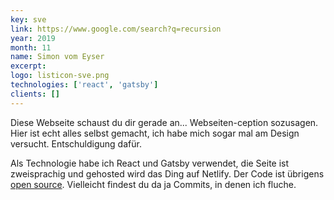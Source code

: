```yaml
---
key: sve
link: https://www.google.com/search?q=recursion
year: 2019
month: 11
name: Simon vom Eyser
excerpt:
logo: listicon-sve.png
technologies: ['react', 'gatsby']
clients: []
---
```


Diese Webseite schaust du dir gerade an... Webseiten-ception sozusagen. Hier ist echt alles selbst gemacht, ich habe
mich sogar mal am Design versucht. Entschuldigung dafür.

Als Technologie habe ich React und Gatsby verwendet, die Seite ist zweisprachig und gehosted wird das Ding auf Netlify.
Der Code ist
übrigens <a href="https://github.com/simonvomeyser/simonvomeyser.de"  target="_blank" rel="noopener noreferrer">open
source</a>. Vielleicht findest du da ja Commits, in denen ich fluche.
